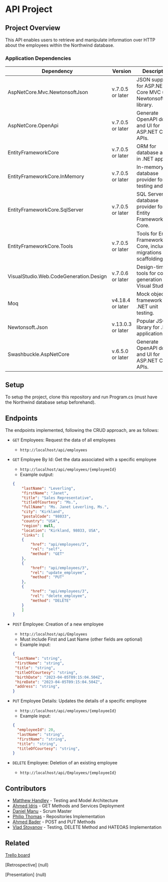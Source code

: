 
# API Project

## Project Overview
This API enables users to retrieve and manipulate information over HTTP about the employees within the Northwind database.

### Application Dependencies

| Dependency | Version         | Description                        | Docs                                                              |
| ---------- | --------------- | ---------------------------------- | --------------------------- |
| AspNetCore.Mvc.NewtonsoftJson        | v.7.0.5 or later | JSON support for ASP.NET Core MVC using Newtonsoft.Json library.     | https://www.nuget.org/packages/Microsoft.AspNetCore.Mvc.NewtonsoftJson/ |
| AspNetCore.OpenApi     | v.7.0.5 or later | Generate OpenAPI docs and UI for ASP.NET Core APIs.        | https://www.nuget.org/packages/Microsoft.AspNetCore.OpenApi/                              |
| EntityFrameworkCore    | v.7.0.5 or later | ORM for database access in .NET apps.          | https://www.nuget.org/packages/Microsoft.EntityFrameworkCore                             |
| EntityFrameworkCore.InMemory       | v.7.0.5  or later | In-memory database provider for testing and dev.      | https://www.nuget.org/packages/Microsoft.EntityFrameworkCore.InMemory            |
| EntityFrameworkCore.SqlServer  | v.7.0.5  or later | SQL Server database provider for Entity Framework Core.                 | https://www.nuget.org/packages/Microsoft.EntityFrameworkCore.SqlServer                           |                                                           |
| EntityFrameworkCore.Tools        | v.7.0.5 or later | Tools for Entity Framework Core, including migrations and scaffolding.     | https://www.nuget.org/packages/Microsoft.EntityFrameworkCore.Tools |
| VisualStudio.Web.CodeGeneration.Design     | v.7.0.6 or later | Design-time tools for code generation in Visual Studio.        | https://www.nuget.org/packages/Microsoft.VisualStudio.Web.CodeGeneration.Design/                              |
| Moq         | v4.18.4  or later | Mock object framework for .NET unit testing.      | https://www.nuget.org/packages/Moq                                 |
| Newtonsoft.Json    | v.13.0.3 or later | Popular JSON library for .NET applications.          | https://www.nuget.org/packages/Newtonsoft.Json/                             |
| Swashbuckle.AspNetCore       | v.6.5.0  or later | Generate OpenAPI docs and UI for ASP.NET Core APIs.      | https://www.nuget.org/packages/Swashbuckle.AspNetCore            |

## Setup

To setup the project, clone this repository and run Program.cs (must have the Northwind database setup beforehand).

## Endpoints
The endpoints implemented, following the CRUD approach, are as follows:

- `GET` Employees: Request the data of all employees
	* `http://localhost/api/employees`
- `GET` Employee By Id: Get the data associated with a specific employee
	* `http://localhost/api/employees/{employeeId}`
	* Example output:
	```JSON
	{
	    "lastName": "Leverling",
	    "firstName": "Janet",
	    "title": "Sales Representative",
	    "titleOfCourtesy": "Ms.",
	    "fullName": "Ms. Janet Leverling, Ms.",
	    "city": "Kirkland",
	    "postalCode": "98033",
	    "country": "USA",
	    "region": null,
	    "location": "Kirkland, 98033, USA",
	    "links": [
		{
		    "href": "api/employees/3",
		    "rel": "self",
		    "method": "GET"
		},
		{
		    "href": "api/employees/3",
		    "rel": "update_employee",
		    "method": "PUT"
		},
		{
		    "href": "api/employees/3",
		    "rel": "delete_employee",
		    "method": "DELETE"
		}
	    ]
	}
	```
	
- `POST` Employee: Creation of a new employee
	* `http://localhost/api/Employees`
	* Must include First and Last Name (other fields are optional)
	* Example input:
	 ```JSON
	{
	  "lastName": "string",
	  "firstName": "string",
	  "title": "string",
	  "titleOfCourtesy": "string",
	  "birthDate": "2023-04-05T09:15:04.504Z",
	  "hireDate": "2023-04-05T09:15:04.504Z",
	  "address": "string",
	} 
	```

- `PUT` Employee Details: Updates the details of a specific employee
	* `http://localhost/api/employees/{employeeId}`
	* Example input:
	```JSON
	{
      "employeeId": 20,
      "lastName": "string",
      "firstName": "string",
      "title": "string",
      "titleOfCourtesy": "string",
	}
	```
	
- `DELETE` Employee: Deletion of an existing employee
	* `http://localhost/api/Employees/{employeeId}`
	
	
## Contributors

 - [Matthew Handley](https://github.com/MHandley10) - Testing and Model Architecture
 - [Ahmed Idris](https://github.com/coffeeandcodee) - GET Methods and Services Deployment
 - [Daniel Manu](https://github.com/DanielManuM) - Scrum Master
 - [Philip Thomas](https://github.com/philipthomas6w) - Repositories Implementation
 - [Ahmed Bader](https://github.com/AhmedBader97) - POST and PUT Methods
 - [Vlad Stoyanov](https://github.com/VladStoyanovADP) - Testing, DELETE Method and HATEOAS Implementation

## Related


[Trello board](https://trello.com/b/qw9za4x1/apiproject)

[Retrospective] (null)

[Presentation] (null)
